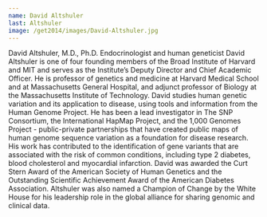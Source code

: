 ```yaml
---
name: David Altshuler
last: Altshuler
image: /get2014/images/David-Altshuler.jpg
---
```


David Altshuler, M.D., Ph.D. Endocrinologist and human geneticist David Altshuler is one of four founding members of the Broad Institute of Harvard and MIT and serves as the Institute’s Deputy Director and Chief Academic Officer. He is professor of genetics and medicine at Harvard Medical School and at Massachusetts General Hospital, and adjunct professor of Biology at the Massachusetts Institute of Technology. David studies human genetic variation and its application to disease, using tools and information from the Human Genome Project. He has been a lead investigator in The SNP Consortium, the International HapMap Project, and the 1,000 Genomes Project - public-private partnerships that have created public maps of human genome sequence variation as a foundation for disease research. His work has contributed to the identification of gene variants that are associated with the risk of common conditions, including type 2 diabetes, blood cholesterol and myocardial infarction. David was awarded the Curt Stern Award of the American Society of Human Genetics and the Outstanding Scientific Achievement Award of the American Diabetes Association. Altshuler was also named a Champion of Change by the White House for his leadership role in the global alliance for sharing genomic and clinical data.

